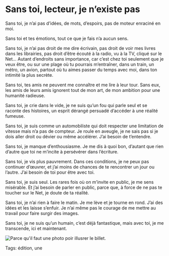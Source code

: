 # Sans toi, lecteur, je n’existe pas

Sans toi, je n’ai pas d’idées, de mots, d’espoirs, pas de moteur enraciné en moi.<span id="more-37081"></span>

Sans toi et tes émotions, tout ce que je fais n’a aucun sens.

Sans toi, je n’ai pas droit de me dire écrivain, pas droit de voir mes livres dans les librairies, pas droit d’être écouté à la radio, vu à la TV, cliqué sur le Net… Autant d’endroits sans importance, car c’est chez toi seulement que je veux être, ou sur une plage où tu pourrais m’entraîner, dans un train, un métro, un avion, partout où tu aimes passer du temps avec moi, dans ton intimité la plus secrète.

Sans toi, tes amis ne peuvent me connaître et me lire à leur tour. Sans eux, les amis de leurs amis ignorent tout de mon art, de mon ambition pour une humanité radieuse.

Sans toi, je crie dans le vide, je ne suis qu’un fou qui parle seul et se raconte des histoires, un esprit dérangé persuadé d’accéder à une réalité fumeuse.

Sans toi, je suis comme un automobiliste qui doit respecter une limitation de vitesse mais n’a pas de compteur. Je roule en aveugle, je ne sais pas si je dois aller droit ou dévier ou même accélérer. J’ai besoin de t’entendre.

Sans toi, je manque d’enthousiasme. Je me dis à quoi bon, d’autant que rien d’autre que toi ne m’incite à persévérer dans l’écriture.

Sans toi, je vis plus pauvrement. Dans ces conditions, je ne peux pas continuer d’œuvrer, et j’ai moins de chances de te rencontrer un jour ou l’autre. J’ai besoin de toi pour être avec toi.

Sans toi, je suis seul. Les rares fois où on m’invite en public, je me sens misérable. Et j’ai besoin de parler en public, parce que, à force de ne pas te toucher sur le Net, je doute de ta réalité.

Sans toi, je n’ai rien à faire le matin. Je me lève et je tourne en rond. J’ai des idées et les laisse s’enfuir. Je n’ai même pas le courage de me mettre au travail pour faire surgir des images.

Sans toi, je ne suis qu’un humain, c’est déjà fantastique, mais avec toi, je me transcende, ici et maintenant.

![Parce qu'il faut une photo poir illusrer le billet.](http://blog.tcrouzet.comhttps://tcrouzet.com/images_tc/2014/09/auteur.jpg)



Tags: édition, une
